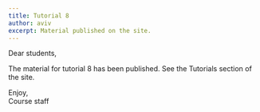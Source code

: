 ```yaml
---
title: Tutorial 8
author: aviv
excerpt: Material published on the site.
---
```


Dear students,

The material for tutorial 8 has been published.
See the Tutorials section of the site.

Enjoy,<br>
Course staff


